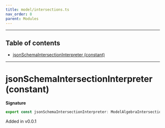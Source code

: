 ```yaml
---
title: model/intersections.ts
nav_order: 8
parent: Modules
---
```


---

<h2 class="text-delta">Table of contents</h2>

- [jsonSchemaIntersectionInterpreter (constant)](#jsonschemaintersectioninterpreter-constant)

---

# jsonSchemaIntersectionInterpreter (constant)

**Signature**

```ts
export const jsonSchemaIntersectionInterpreter: ModelAlgebraIntersection1<JsonSchemaURI> = ...
```

Added in v0.0.1

